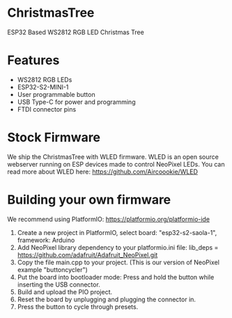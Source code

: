 # ChristmasTree

 ESP32 Based WS2812 RGB LED Christmas Tree
 

# Features

- WS2812 RGB LEDs
- ESP32-S2-MINI-1
- User programmable button
- USB Type-C for power and programming
- FTDI connector pins

# Stock Firmware

We ship the ChristmasTree with WLED firmware.
WLED is an open source webserver running on ESP devices made to control NeoPixel LEDs.
You can read more about WLED here:
https://github.com/Aircoookie/WLED

# Building your own firmware

We recommend using PlatformIO:
https://platformio.org/platformio-ide

1. Create a new project in PlatformIO, select board: "esp32-s2-saola-1", framework: Arduino
2. Add NeoPixel library dependency to your platformio.ini file:
    lib_deps =
    https://github.com/adafruit/Adafruit_NeoPixel.git
3. Copy the file main.cpp to your project. (This is our version of NeoPixel example "buttoncycler")
4. Put the board into bootloader mode: Press and hold the button while inserting the USB connector.
5. Build and upload the PIO project.
6. Reset the board by unplugging and plugging the connector in.
7. Press the button to cycle through presets.
